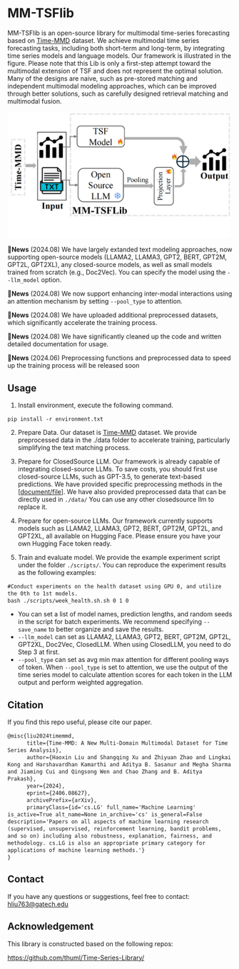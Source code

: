 # MM-TSFlib
MM-TSFlib is an open-source library for multimodal time-series forecasting based on [Time-MMD](https://github.com/AdityaLab/Time-MMD/) dataset. We achieve multimodal time series forecasting tasks, including both short-term and long-term, by integrating time series models and language models. Our framework is illustrated in the figure. Please note that this Lib is only a first-step attempt toward the multimodal extension of TSF and does not represent the optimal solution. Many of the designs are naive, such as pre-stored matching and independent multimodal modeling approaches, which can be improved through better solutions, such as carefully designed retrieval matching and multimodal fusion.

<div align="center">
    <img src="https://github.com/AdityaLab/MM-TSFlib/blob/main/lib_overview_00.png" width="500">
</div>


:triangular_flag_on_post:**News** (2024.08) We have largely extanded text modeling approaches, now supporting open-source models (LLAMA2, LLAMA3, GPT2, BERT, GPT2M, GPT2L, GPT2XL), any closed-source models, as well as small models trained from scratch (e.g., Doc2Vec). You can specify the model using the `--llm_model` option.

:triangular_flag_on_post:**News** (2024.08) We now support enhancing inter-modal interactions using an attention mechanism by setting `--pool_type` to attention. 

:triangular_flag_on_post:**News** (2024.08) We have uploaded additional preprocessed datasets, which significantly accelerate the training process.

:triangular_flag_on_post:**News** (2024.08) We have significantly cleaned up the code and written detailed documentation for usage. 

:triangular_flag_on_post:**News** (2024.06)  Preprocessing functions and preprocessed data to speed up the training process will be released soon

 
## Usage

1. Install environment, execute the following command.

```
pip install -r environment.txt
```

2. Prepare Data. Our dataset is [Time-MMD](https://github.com/AdityaLab/Time-MMD/) dataset.
We provide preprocessed data in the ./data folder to accelerate training, particularly simplifying the text matching process.

2. Prepare for ClosedSource LLM. Our framework is already capable of integrating closed-source LLMs. To save costs, you should first use closed-source LLMs, such as GPT-3.5, to generate text-based predictions. We have provided specific preprocessing methods in the [[document/file](https://github.com/AdityaLab/MM-TSFlib/tree/main/data/DataPre_ClosedSourceLLM)]. We have also provided preprocessed data that can be directly used in `./data/` You can use any other closedsource llm to replace it.

3. Prepare for open-source LLMs. Our framework currently supports models such as LLAMA2, LLAMA3, GPT2, BERT, GPT2M, GPT2L, and GPT2XL, all available on Hugging Face. Please ensure you have your own Hugging Face token ready.

4. Train and evaluate model. We provide the example experiment script under the folder `./scripts/`. You can reproduce the experiment results as the following examples:

```
#Conduct experiments on the health dataset using GPU 0, and utilize the 0th to 1st models.
bash ./scripts/week_health.sh.sh 0 1 0
```
- You can set a list of model names, prediction lengths, and random seeds in the script for batch experiments. We recommend specifying `--save_name` to better organize and save the results.
- `--llm_model` can set as LLAMA2, LLAMA3, GPT2, BERT, GPT2M, GPT2L, GPT2XL, Doc2Vec, ClosedLLM. When using ClosedLLM, you need to do Step 3 at first.
- `--pool_type` can set as avg min max attention for different pooling ways of token. When `--pool_type` is set to attention, we use the output of the time series model to calculate attention scores for each token in the LLM output and perform weighted aggregation.


## Citation

If you find this repo useful, please cite our paper.

```
@misc{liu2024timemmd,
      title={Time-MMD: A New Multi-Domain Multimodal Dataset for Time Series Analysis}, 
      author={Haoxin Liu and Shangqing Xu and Zhiyuan Zhao and Lingkai Kong and Harshavardhan Kamarthi and Aditya B. Sasanur and Megha Sharma and Jiaming Cui and Qingsong Wen and Chao Zhang and B. Aditya Prakash},
      year={2024},
      eprint={2406.08627},
      archivePrefix={arXiv},
      primaryClass={id='cs.LG' full_name='Machine Learning' is_active=True alt_name=None in_archive='cs' is_general=False description='Papers on all aspects of machine learning research (supervised, unsupervised, reinforcement learning, bandit problems, and so on) including also robustness, explanation, fairness, and methodology. cs.LG is also an appropriate primary category for applications of machine learning methods.'}
}
```

## Contact
If you have any questions or suggestions, feel free to contact:
hliu763@gatech.edu
## Acknowledgement

This library is constructed based on the following repos:

https://github.com/thuml/Time-Series-Library/
